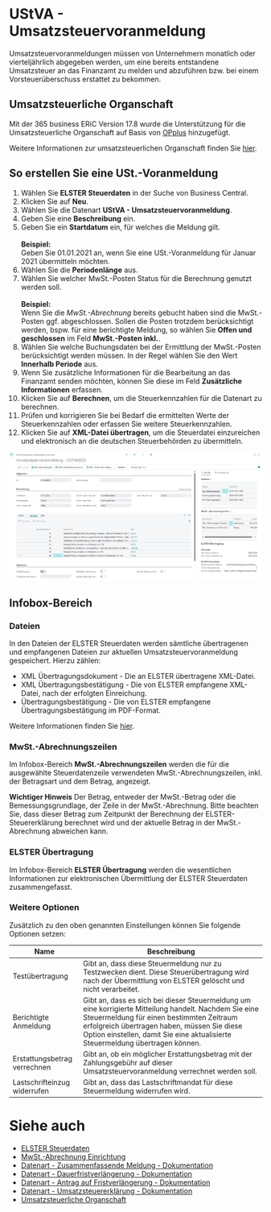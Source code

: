 # UStVA - Umsatzsteuervoranmeldung

Umsatzsteuervoranmeldungen müssen von Unternehmern monatlich oder vierteljährlich abgegeben werden, um eine bereits entstandene Umsatzsteuer an das Finanzamt zu melden und abzuführen bzw. bei einem Vorsteuerüberschuss erstattet zu bekommen.

## Umsatzsteuerliche Organschaft

Mit der 365 business ERiC Version 17.8 wurde die Unterstützung für die Umsatzsteuerliche Organschaft auf Basis von [OPplus](https://www.continia.com/de/loesungen/opplus.md) hinzugefügt.

Weitere Informationen zur umsatzsteuerlichen Organschaft finden Sie [hier](opp-affiliation.md).

## So erstellen Sie eine USt.-Voranmeldung
1. Wählen Sie **ELSTER Steuerdaten** in der Suche von Business Central.
2. Klicken Sie auf **Neu**.
3. Wählen Sie die Datenart **UStVA - Umsatzsteuervoranmeldung**.
4. Geben Sie eine **Beschreibung** ein.
5. Geben Sie ein **Startdatum** ein, für welches die Meldung gilt.<br><br>**Beispiel:**<br>Geben Sie 01.01.2021 an, wenn Sie eine USt.-Voranmeldung für Januar 2021 übermitteln möchten.
6. Wählen Sie die **Periodenlänge** aus.
7. Wählen Sie welcher MwSt.-Posten Status für die Berechnung genutzt werden soll.<br><br>**Beispiel:**<br>Wenn Sie die *MwSt.-Abrechnung* bereits gebucht haben sind die MwSt.-Posten ggf. abgeschlossen. Sollen die Posten trotzdem berücksichtigt werden, bspw. für eine berichtigte Meldung, so wählen Sie **Offen und geschlossen** im Feld **MwSt.-Posten inkl.**.
8. Wählen Sie welche Buchungsdaten bei der Ermittlung der MwSt.-Posten berücksichtigt werden müssen. In der Regel wählen Sie den Wert **Innerhalb Periode** aus.
9. Wenn Sie zusätzliche Informationen für die Bearbeitung an das Finanzamt senden möchten, können Sie diese im Feld **Zusätzliche Informationen** erfassen.
10. Klicken Sie auf **Berechnen**, um die Steuerkennzahlen für die Datenart zu berechnen.
11. Prüfen und korrigieren Sie bei Bedarf die ermittelten Werte der Steuerkennzahlen oder erfassen Sie weitere Steuerkennzahlen.
12. Klicken Sie auf **XML-Datei übertragen**, um die Steuerdatei einzureichen und elektronisch an die deutschen Steuerbehörden zu übermitteln.

![Umsatzsteuervoranmeldung](/assets/images/365-business-eric/elster-sales-vat-adv-notification.png)

## Infobox-Bereich

### Dateien

In den Dateien der ELSTER Steuerdaten werden sämtliche übertragenen und empfangenen Dateien zur aktuellen Umsatzsteuervoranmeldung gespeichert.
Hierzu zählen:

 - XML Übertragungsdokument - Die an ELSTER übertragene XML-Datei.
 - XML Übertragungsbestätigung - Die von ELSTER empfangene XML-Datei, nach der erfolgten Einreichung.
 - Übertragungsbestätigung - Die von ELSTER empfangene Übertragungsbestätigung im PDF-Format.

Weitere Informationen finden Sie [hier](elster-tax-statements.md#dateien).

### MwSt.-Abrechnungszeilen

Im Infobox-Bereich **MwSt.-Abrechnungszeilen** werden die für die ausgewählte Steuerdatenzeile verwendeten MwSt.-Abrechnungszeilen, inkl. der Betragsart und dem Betrag, angezeigt.

<div class="alert alert-info">
    <i class="fa-duotone fa-thin fa-lightbulb fa-lg"></i> <strong>Wichtiger Hinweis</strong> Der Betrag, entweder der MwSt.-Betrag oder die Bemessungsgrundlage, der Zeile in der MwSt.-Abrechnung. Bitte beachten Sie, dass dieser Betrag zum Zeitpunkt der Berechnung der ELSTER-Steuererklärung berechnet wird und der aktuelle Betrag in der MwSt.-Abrechnung abweichen kann.
</div>

### ELSTER Übertragung

Im Infobox-Bereich **ELSTER Übertragung** werden die wesentlichen Informationen zur elektronischen Übermittlung der ELSTER Steuerdaten zusammengefasst.

### Weitere Optionen
Zusätzlich zu den oben genannten Einstellungen können Sie folgende Optionen setzen:

| Name | Beschreibung |
| --- | --- |
| Testübertragung | Gibt an, dass diese Steuermeldung nur zu Testzwecken dient. Diese Steuerübertragung wird nach der Übermittlung von ELSTER gelöscht und nicht verarbeitet. |
| Berichtigte Anmeldung | Gibt an, dass es sich bei dieser Steuermeldung um eine korrigierte Mitteilung handelt. Nachdem Sie eine Steuermeldung für einen bestimmten Zeitraum erfolgreich übertragen haben, müssen Sie diese Option einstellen, damit Sie eine aktualisierte Steuermeldung übertragen können. |
| Erstattungsbetrag verrechnen | Gibt an, ob ein möglicher Erstattungsbetrag mit der Zahlungsgebühr auf dieser Umsatzsteuervoranmeldung verrechnet werden soll. |
| Lastschrifteinzug widerrufen | Gibt an, dass das Lastschriftmandat für diese Steuermeldung widerrufen wird. |

# Siehe auch
- [ELSTER Steuerdaten](elster-tax-statements.md)
- [MwSt.-Abrechnung Einrichtung](vat-statement-setup/vat-statement-setup.md)
- [Datenart - Zusammenfassende Meldung - Dokumentation](elster-recapulative-statement.md)
- [Datenart - Dauerfristverlängerung - Dokumentation](elster-permanent-time-limit-extension.md)
- [Datenart - Antrag auf Fristverlängerung - Dokumentation](elster-request-for-time-extension.md)
- [Datenart - Umsatzsteuererklärung - Dokumentation](elster-annual-vat-return.md)
- [Umsatzsteuerliche Organschaft](opp-affiliation.md)